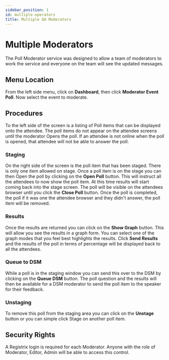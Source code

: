 ```yaml
---
sidebar_position: 1
id: multiple-operators
title: Multiple QA Moderators
---
```


# Multiple Moderators

The Poll Moderator service was designed to allow a team of moderators to work the service and everyone on the team will see the updated messages.

## Menu Location

From the left side menu, click on **Dashboard**, then click **Moderator Event Poll**.  Now select the event to moderate.

## Procedures

To the left side of the screen is a listing of Poll items that can be displayed onto the attendee. The poll items do not appear on the attendee screens until the moderator Opens the poll.  If an attendee is not online when the poll is opened, that attendee will not be able to answer the poll.

### Staging

On the right side of the screen is the poll item that has been staged.  There is only one item allowed on stage. Once a poll item is on the stage you can then Open the poll by clicking on the **Open Poll** button.  This will instruct all the attendees to now show the poll item.  At this time results will start coming back into the stage screen. The poll will be visible on the attendees browser until you click the **Close Poll** button.  Once the poll is completed, the poll if it was one the attendee browser and they didn't answer, the poll item will be removed.  

### Results

Once the results are returned you can click on the **Show Graph** button.  This will allow you see the results in a graph form. You can select one of the graph modes that you feel best highlights the results.  Click **Send Results** and the results of the poll in terms of percentage will be displayed back to all the attendees.

### Queue to DSM

While a poll is in the staging window you can send this over to the DSM by clicking on the **Queue DSM** button.  The poll question and the results will then be available for a DSM moderator to send the poll item to the speaker for their feedback.

### Unstaging

To remove this poll from the staging area you can click on the **Unstage** button or you can simple click Stage on another poll item. 

## Security Rights

A Registrix login is required for each Moderator. Anyone with the role of Moderator, Editor, Admin will be able to access this control.
